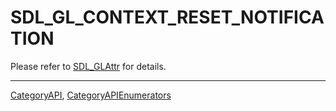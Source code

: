 # SDL_GL_CONTEXT_RESET_NOTIFICATION

Please refer to [SDL_GLAttr](SDL_GLAttr) for details.

----
[CategoryAPI](CategoryAPI), [CategoryAPIEnumerators](CategoryAPIEnumerators)

